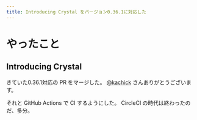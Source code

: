 ```yaml
---
title: Introducing Crystal をバージョン0.36.1に対応した
---
```


# やったこと

## Introducing Crystal

きていた0.36.1対応の PR をマージした。
[@kachick](https://github.com/kachick) さんありがとうございます。

それと GitHub Actions で CI するようにした。
CircleCI の時代は終わったのだ、多分。
